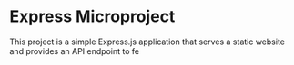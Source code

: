 # Express Microproject

This project is a simple Express.js application that serves a static website and provides an API endpoint to fe
